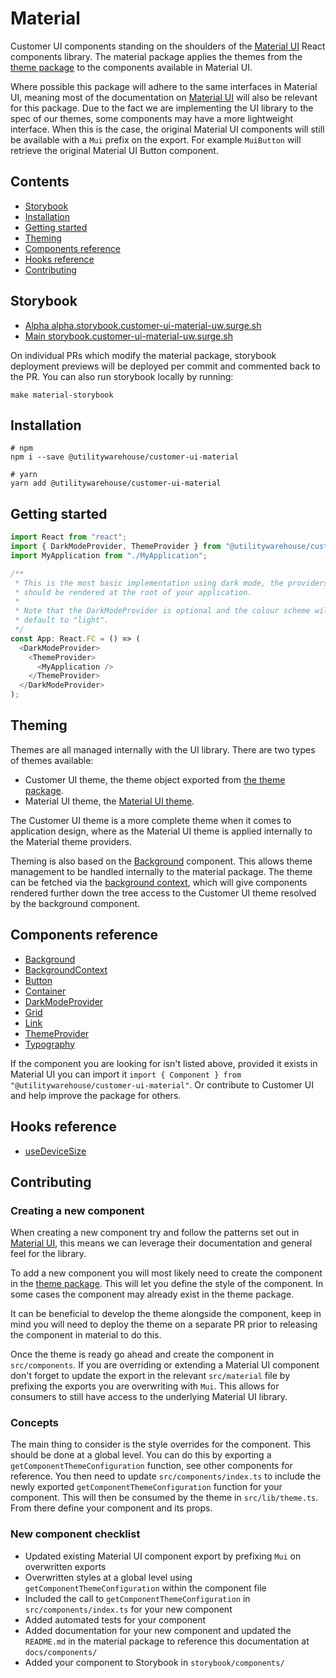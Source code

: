# Material

Customer UI components standing on the shoulders of the [Material UI](https://next.material-ui.com/) React components library. The material package applies the themes from the [theme package](../theme) to the components available in Material UI.

Where possible this package will adhere to the same interfaces in Material UI, meaning most of the documentation on [Material UI](https://next.material-ui.com/) will also be relevant for this package. Due to the fact we are implementing the UI library to the spec of our themes, some components may have a more lightweight interface. When this is the case, the original Material UI components will still be available with a `Mui` prefix on the export. For example `MuiButton` will retrieve the original Material UI Button component.

## Contents

* [Storybook](#storybook)
* [Installation](#installation)
* [Getting started](#getting-started)
* [Theming](#theming)
* [Components reference](#components-reference)
* [Hooks reference](#hooks-reference)
* [Contributing](#contributing)

## Storybook

* [Alpha alpha.storybook.customer-ui-material-uw.surge.sh](http://alpha.storybook.customer-ui-material-uw.surge.sh/)
* [Main storybook.customer-ui-material-uw.surge.sh](http://storybook.customer-ui-material-uw.surge.sh/)

On individual PRs which modify the material package, storybook deployment previews will be deployed per commit and commented back to the PR. You can also run storybook locally by running:

```shell
make material-storybook
```

## Installation

```shell
# npm
npm i --save @utilitywarehouse/customer-ui-material

# yarn
yarn add @utilitywarehouse/customer-ui-material
```

## Getting started

```TypeScript
import React from "react";
import { DarkModeProvider, ThemeProvider } from "@utilitywarehouse/customer-ui-material";
import MyApplication from "./MyApplication";

/**
 * This is the most basic implementation using dark mode, the providers
 * should be rendered at the root of your application.
 * 
 * Note that the DarkModeProvider is optional and the colour scheme will
 * default to "light".
 */
const App: React.FC = () => (
  <DarkModeProvider>
    <ThemeProvider>
      <MyApplication />
    </ThemeProvider>
  </DarkModeProvider>
);

```

## Theming

Themes are all managed internally with the UI library. There are two types of themes available:

* Customer UI theme, the theme object exported from [the theme package](../theme).
* Material UI theme, the [Material UI theme](https://next.material-ui.com/customization/default-theme/#main-content).

The Customer UI theme is a more complete theme when it comes to application design, where as the Material UI theme is applied internally to the Material theme providers.

Theming is also based on the [Background](docs/components/Background) component. This allows theme management to be handled internally to the material package. The theme can be fetched via the [background context](docs/components/BackgroundContext), which will give components rendered further down the tree access to the Customer UI theme resolved by the background component.

## Components reference

* [Background](docs/components/Background)
* [BackgroundContext](docs/components/BackgroundContext)
* [Button](docs/components/Button)
* [Container](docs/components/Container)
* [DarkModeProvider](docs/components/DarkModeProvider)
* [Grid](docs/components/Grid)
* [Link](docs/components/Link)
* [ThemeProvider](docs/components/ThemeProvider)
* [Typography](docs/components/Typography)

If the component you are looking for isn't listed above, provided it exists in Material UI you can import it `import { Component } from "@utilitywarehouse/customer-ui-material"`. Or contribute to Customer UI and help improve the package for others.

## Hooks reference

* [useDeviceSize](docs/hooks/useDeviceSize)

## Contributing

### Creating a new component

When creating a new component try and follow the patterns set out in [Material UI](https://next.material-ui.com/), this means we can leverage their documentation and general feel for the library.

To add a new component you will most likely need to create the component in the [theme package](../theme). This will let you define the style of the component. In some cases the component may already exist in the theme package.

It can be beneficial to develop the theme alongside the component, keep in mind you will need to deploy the theme on a separate PR prior to releasing the component in material to do this.

Once the theme is ready go ahead and create the component in `src/components`. If you are overriding or extending a Material UI component don't forget to update the export in the relevant `src/material` file by prefixing the exports you are overwriting with `Mui`. This allows for consumers to still have access to the underlying Material UI library.

### Concepts

The main thing to consider is the style overrides for the component. This should be done at a global level. You can do this by exporting a `getComponentThemeConfiguration` function, see other components for reference. You then need to update `src/components/index.ts` to include the newly exported `getComponentThemeConfiguration` function for your component. This will then be consumed by the theme in `src/lib/theme.ts`. From there define your component and its props.

### New component checklist

* Updated existing Material UI component export by prefixing `Mui` on overwritten exports
* Overwritten styles at a global level using `getComponentThemeConfiguration` within the component file
* Included the call to `getComponentThemeConfiguration` in `src/components/index.ts` for your new component
* Added automated tests for your component
* Added documentation for your new component and updated the `README.md` in the material package to reference this documentation at `docs/components/`
* Added your component to Storybook in `storybook/components/`
